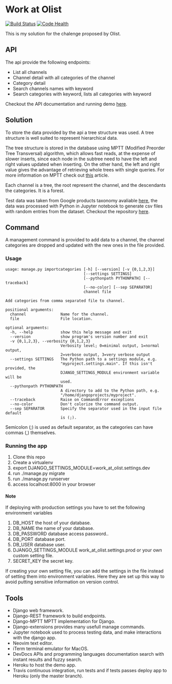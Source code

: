# Work at Olist

[![Build Status](https://travis-ci.org/chicochico/work-at-olist.svg?branch=master)](https://travis-ci.org/chicochico/work-at-olist)
[![Code Health](https://landscape.io/github/chicochico/work-at-olist/master/landscape.svg?style=flat)](https://landscape.io/github/chicochico/work-at-olist/master)


This is my solution for the chalenge proposed by Olist.

## API
The api provide the following endpoints:

- List all channels
- Channel detail with all categories of the channel
- Category detail
- Search channels names with keyword
- Search categories with keyword, lists all categories with keyword

Checkout the API documentation and running demo [here](https://young-garden-16956.herokuapp.com/api/v1/docs/).


## Solution

To store the data provided by the api a tree structure was used. A tree structure is well suited to represent hierarchical data.

The tree structure is stored in the database using MPTT (Modified Preorder Tree Transversal) algorithm, which allows fast reads, at the expense of slower inserts, since each node in the subtree need to have the left and right values updated when inserting. On the other hand, the left and right value gives the advantage of retrieving whole trees with single queries. For more information on MPTT check out [this](https://www.sitepoint.com/hierarchical-data-database/) article.

Each channel is a tree, the root represent the channel, and the descendants the categories. It is a forest.

Test data was taken from Google products taxonomy avaliable [here](https://support.google.com/merchants/answer/6324436?hl=en), the data was processed with Python in Jupyter notebook to generate csv files with random entries from the dataset. Checkout the repository [here](https://github.com/chicochico/categories).


## Command

A management command is provided to add data to a channel, the channel categories are dropped and updated with the new ones in the file provided.


### Usage
```
usage: manage.py importcategories [-h] [--version] [-v {0,1,2,3}]
                                  [--settings SETTINGS]
                                  [--pythonpath PYTHONPATH] [--traceback]
                                  [--no-color] [--sep SEPARATOR]
                                  channel file

Add categories from comma separated file to channel.

positional arguments:
  channel               Name for the channel.
  file                  File location.

optional arguments:
  -h, --help            show this help message and exit
  --version             show program's version number and exit
  -v {0,1,2,3}, --verbosity {0,1,2,3}
                        Verbosity level; 0=minimal output, 1=normal output,
                        2=verbose output, 3=very verbose output
  --settings SETTINGS   The Python path to a settings module, e.g.
                        "myproject.settings.main". If this isn't provided, the
                        DJANGO_SETTINGS_MODULE environment variable will be
                        used.
  --pythonpath PYTHONPATH
                        A directory to add to the Python path, e.g.
                        "/home/djangoprojects/myproject".
  --traceback           Raise on CommandError exceptions
  --no-color            Don't colorize the command output.
  --sep SEPARATOR       Specify the separator used in the input file default
                        is (;).
```

Semicolon (;) is used as default separator, as the categories can have commas (,) themselves.

### Running the app

1. Clone this repo
2. Create a virtualenv
3. export DJANGO_SETTINGS_MODULE=work_at_olist.settings.dev
4. run ./manage.py migrate
5. run ./manage.py runserver
6. access localhost:8000 in your browser

#### Note

If deploying with production settings you have to set the following environment variables

1. DB_HOST the host of your database.
2. DB_NAME the name of your database.
3. DB_PASSWORD database access password..
4. DB_PORT database port.
5. DB_USER database user.
6. DJANGO_SETTINGS_MODULE work_at_olist.settings.prod or your own custom setting file.
7. SECRET_KEY the secret key.

If creating your own setting file, you can add the settings in the file instead of setting them into environment variables. Here they are set up this way to avoid putting sensitive information on version control.

## Tools

- Django web framework.
- Django-REST framework to build endpoints.
- Django-MPTT MPTT implementation for Django.
- Django-extensions provides many usefull manage commands.
- Jupyter notebook used to process testing data, and make interactions with the django app.
- Neovim text editor.
- iTerm terminal emulator for MacOS.
- DevDocs APIs and programming languages documentation search with instant results and fuzzy search.
- Heroku to host the demo app.
- Travis continuous integration, run tests and if tests passes deploy app to Heroku (only the master branch).

